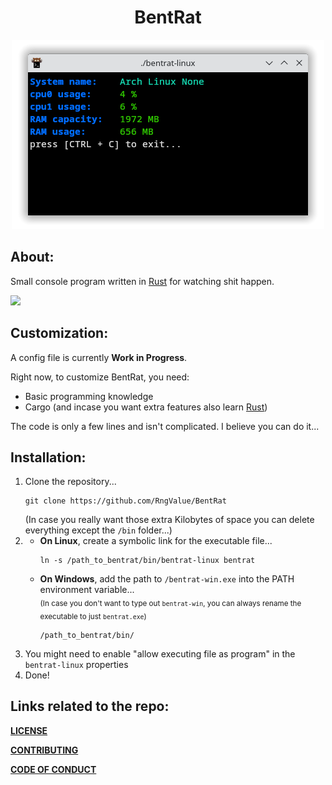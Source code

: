 <h1 align=center>BentRat</h1>
<p align=center><img src="https://github.com/RngValue/BentRat/blob/main/readme_res/bentrat_in_action.png"></p>
<h2>About:</h2>
<p>Small console program written in <a href="https://www.rust-lang.org/">Rust</a> for watching shit happen.</p>
<img width=120 src="https://c.tenor.com/jomR5uqWXzMAAAAd/real-horizontally-spinning-rat.gif">
<h2>Customization:</h2>
<p>A config file is currently <strong>Work in Progress</strong>.</p>
<p>Right now, to customize BentRat, you need:</p>
<ul>
  <li>Basic programming knowledge</li>
  <li>Cargo (and incase you want extra features also learn <a href="https://www.rust-lang.org/">Rust</a>)</li>
</ul>
<p>The code is only a few lines and isn't complicated. I believe you can do it...</p>
<h2>Installation:</h2>
<ol>
  <li>Clone the repository...<br><pre><code>git clone https://github.com/RngValue/BentRat</code></pre>(In case you really want those extra Kilobytes of space you can delete everything except the <code>/bin</code> folder...)</li>
  <li><ul>
    <li><strong>On Linux</strong>, create a symbolic link for the executable file...<br><pre><code>ln -s /path_to_bentrat/bin/bentrat-linux bentrat</code></pre></li>
    <li><strong>On Windows</strong>, add the path to <code>/bentrat-win.exe</code> into the PATH environment variable...<br><sub>(In case you don't want to type out <code>bentrat-win</code>, you can always rename the executable to just <code>bentrat.exe</code>)</sub><br><pre><code>/path_to_bentrat/bin/</code></pre></li>
    </ul></li>
  <li>You might need to enable "allow executing file as program" in the <code>bentrat-linux</code> properties</li>
  <li>Done!</li>
</ol>
<h2>Links related to the repo:</h2>
<p><a href="https://github.com/RngValue/BentRat/blob/main/LICENSE"><strong><strong>LICENSE</strong></strong></a></p>
<p><a href="https://github.com/RngValue/BentRat/blob/main/CONTRIBUTING.md"><strong><strong>CONTRIBUTING</strong></strong></a></p>
<p><a href="https://github.com/RngValue/BentRat/blob/main/CODE_OF_CONDUCT.md"><strong><strong>CODE OF CONDUCT</strong></strong></a></p>
